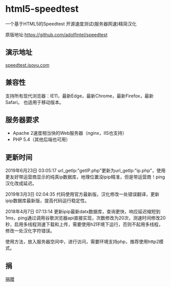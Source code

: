 # html5-speedtest
一个基于HTML5的Speedtest 开源速度测试(服务器网速)精简汉化

原版地址:https://github.com/adolfintel/speedtest

## 演示地址

[speedtest.isoyu.com](http://speedtest.isoyu.com)

## 兼容性

支持所有现代浏览器：IE11，最新Edge，最新Chrome，最新Firefox，最新Safari。
也适用于移动版本。

## 服务器要求
* Apache 2速度相当快的Web服务器（nginx，IIS也支持）
* PHP 5.4（其他后端也可用）
## 更新时间

2019年6月23日 03:05:17
url_getIp:"getIP.php"更新为url_getIp:"ip.php"，使用更友好带运营商显示的纯真ip数据库，地理位置没ipip精准，但是带运营商！ping汉化改成延迟。

2019年3月3日 02:04:35
代码使用官方最新版，汉化修改一处错误翻译，更新ipip数据库最新版，提高代码运行稳定性。

2018年4月7日 07:13:14
更新ipip最新datx数据库，查询更快，响应延迟缩短到1ms，ping通过调用谷歌浏览器api直接实现，次数修改为20次，测速时间修改20秒，启用多线程测速下载和上传，需要使用h2环境下运行，否则不起用多线程，修改一处汉化字符错误。


使用方法，放入服务器空间中，进行访问，需要环境支持php，推荐使用http2模式。

## 捐
[捐赠](https://github.com/insoxin/donate/blob/master/README.md)  
